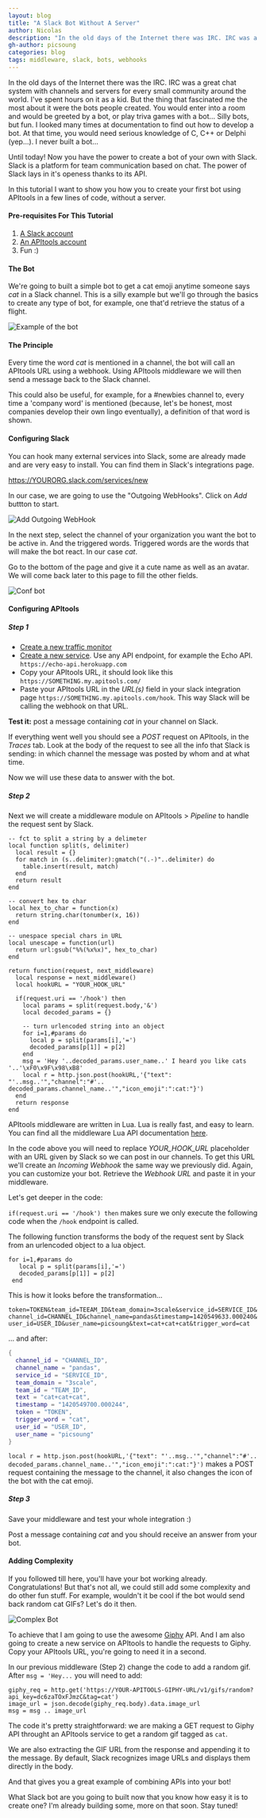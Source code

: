 ```yaml
---
layout: blog
title: "A Slack Bot Without A Server"
author: Nicolas
description: "In the old days of the Internet there was IRC. IRC was a great chat system with channels and servers for every small community around the world. I've spent hours on it as a kid. But the thing that fascinated me the most on it were the bots people have created..."
gh-author: picsoung
categories: blog
tags: middleware, slack, bots, webhooks
---
```


In the old days of the Internet there was the IRC. IRC was a great chat system with channels and servers for every small community around the world. I've spent hours on it as a kid. But the thing that fascinated me the most about it were the bots people created. You would enter into a room and would be greeted by a bot, or play triva games with a bot... Silly bots, but fun. I looked many times at documentation to find out how to develop a bot. At that time, you would need serious knowledge of C, C++ or Delphi (yep...). I never built a bot...

Until today! Now you have the power to create a bot of your own with Slack. Slack is a platform for team communication based on chat. The power of Slack lays in it's openess thanks to its API.

In this tutorial I want to show you how you to create your first bot using APItools in a few lines of code, without a server.

#### Pre-requisites For This Tutorial
1. [A Slack account](https://slack.com/)
2. [An APItools account](http://apitools.com/)
3. Fun :)

#### The Bot
We're going to built a simple bot to get a cat emoji anytime someone says *cat* in a Slack channel. This is a silly example but we'll go through the basics to create any type of bot, for example, one that'd retrieve the status of a flight.

![Example of the bot](http://i.imgur.com/dIQrNvu.png)

#### The Principle
Every time the word *cat* is mentioned in a channel, the bot will call an APItools URL using a webhook. Using APItools middleware we will then send a message back to the Slack channel.

This could also be useful, for example, for a #newbies channel to, every time a 'company word' is mentioned (because, let's be honest, most companies develop their own lingo eventually), a definition of that word is shown.

#### Configuring Slack
You can hook many external services into Slack, some are already made and are very easy to install. You can find them in Slack's integrations page.

https://YOURORG.slack.com/services/new

In our case, we are going to use the "Outgoing WebHooks". Click on *Add* buttton to start.

![Add Outgoing WebHook](http://i.imgur.com/NB4SADr.png)

In the next step, select the channel of your organization you want the bot to be active in. And the triggered words. Triggered words are the words that will make the bot react. In our case *cat*.

Go to the bottom of the page and give it a cute name as well as an avatar.
We will come back later to this page to fill the other fields.

![Conf bot](https://i.imgur.com/cOF9Vos.png)

#### Configuring APItools

##### Step 1
- [Create a new traffic monitor](https://docs.apitools.com/docs/getting-started/#set-up-a-monitor)
- [Create a new service](https://docs.apitools.com/docs/getting-started/#set-up-an-api-service). Use any API endpoint, for example the Echo API. `https://echo-api.herokuapp.com`
- Copy your APItools URL, it should look like this `https://SOMETHING.my.apitools.com/`
- Paste your APItools URL in the *URL(s)* field in your slack integration page `https://SOMETHING.my.apitools.com/hook`. This way Slack will be calling the webhook on that URL.

**Test it:** post a message containing *cat* in your channel on Slack.

If everything went well you should see a *POST* request on APItools, in the *Traces* tab. Look at the body of the request to see all the info that Slack is sending: in which channel the message was posted by whom and at what time.

Now we will use these data to answer with the bot.

##### Step 2

Next we will create a middleware module on APItools > *Pipeline* to handle the request sent by Slack.

```
-- fct to split a string by a delimeter
local function split(s, delimiter)
  local result = {}
  for match in (s..delimiter):gmatch("(.-)"..delimiter) do
    table.insert(result, match)
  end
  return result
end

-- convert hex to char
local hex_to_char = function(x)
  return string.char(tonumber(x, 16))
end

-- unespace special chars in URL
local unescape = function(url)
  return url:gsub("%%(%x%x)", hex_to_char)
end

return function(request, next_middleware)
  local response = next_middleware()
  local hookURL = "YOUR_HOOK_URL"
  
  if(request.uri == '/hook') then
    local params = split(request.body,'&')
    local decoded_params = {}
    
    -- turn urlencoded string into an object
    for i=1,#params do
      local p = split(params[i],'=')
      decoded_params[p[1]] = p[2]
    end
    msg = 'Hey '..decoded_params.user_name..' I heard you like cats '..'\xF0\x9F\x98\xB8'
    local r = http.json.post(hookURL,'{"text": "'..msg..'","channel":"#'.. decoded_params.channel_name..'","icon_emoji":":cat:"}')
  end
  return response
end
```

APItools middleware are written in Lua. Lua is really fast, and easy to learn. You can find all the middleware Lua API documentation [here](https://rawgit.com/APItools/monitor/master/doc/index.html).

In the code above you will need to replace *YOUR_HOOK_URL* placeholder with an URL given by Slack so we can post in our channels. To get this URL we'll create an *Incoming Webhook* the same way we previously did. Again, you can customize your bot. Retrieve the *Webhook URL* and paste it in your middleware.

Let's get deeper in the code:

`if(request.uri == '/hook') then` makes sure we only execute the following code when the `/hook` endpoint is called.

The following function transforms the body of the request sent by Slack from an urlencoded object to a lua object.

```
for i=1,#params do
   local p = split(params[i],'=')
   decoded_params[p[1]] = p[2]
 end
```

This is how it looks before the transformation...

`token=TOKEN&team_id=TEEAM_ID&team_domain=3scale&service_id=SERVICE_ID&channel_id=CHANNEL_ID&channel_name=pandas&timestamp=1420549633.000240&user_id=USER_ID&user_name=picsoung&text=cat+cat+cat&trigger_word=cat`

... and after:

```lua
{
  channel_id = "CHANNEL_ID",
  channel_name = "pandas",
  service_id = "SERVICE_ID",
  team_domain = "3scale",
  team_id = "TEAM_ID",
  text = "cat+cat+cat",
  timestamp = "1420549700.000244",
  token = "TOKEN",
  trigger_word = "cat",
  user_id = "USER_ID",
  user_name = "picsoung"
}
```

`local r = http.json.post(hookURL,'{"text": "'..msg..'","channel":"#'.. decoded_params.channel_name..'","icon_emoji":":cat:"}')` makes a POST request containing the message to the channel, it also changes the icon of the bot with the cat emoji.

##### Step 3

Save your middleware and test your whole integration :)

Post a message containing *cat* and you should receive an answer from your bot.

#### Adding Complexity

If you followed till here, you'll have your bot working already. Congratulations! But that's not all, we could still add some complexity and do other fun stuff. For example, wouldn't it be cool if the bot would send back random cat GIFs? Let's do it then.

![Complex Bot](http://i.imgur.com/mmKOB7Y.png?1)

To achieve that I am going to use the awesome [Giphy](https://github.com/giphy/GiphyAPI) API. And I am also going to create a new service on APItools to handle the requests to Giphy. Copy your APItools URL, you're going to need it in a second.

In our previous middleware (Step 2) change the code to add a random gif. After `msg = 'Hey...` you will need to add:

```
giphy_req = http.get('https://YOUR-APITOOLS-GIPHY-URL/v1/gifs/random?api_key=dc6zaTOxFJmzC&tag=cat')
image_url = json.decode(giphy_req.body).data.image_url 
msg = msg .. image_url
``` 
The code it's pretty straightforward: we are making a GET request to Giphy API throught an APItools service to get a random gif tagged as `cat`.

We are also extracting the GIF URL from the response and appending it to the message. By default, Slack recognizes image URLs and displays them directly in the body.

And that gives you a great example of combining APIs into your bot!

What Slack bot are you going to built now that you know how easy it is to create one? I'm already building some, more on that soon. Stay tuned!
